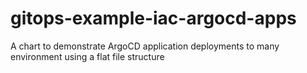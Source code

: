 # gitops-example-iac-argocd-apps
A chart to demonstrate ArgoCD application deployments to many environment using a flat file structure
